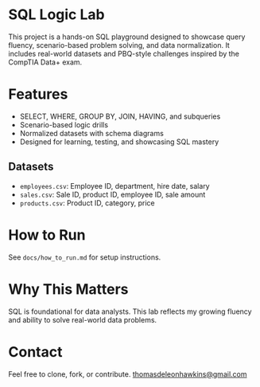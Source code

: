 # SQL Logic Lab
This project is a hands-on SQL playground designed to showcase query fluency, scenario-based problem solving, and data normalization. It includes real-world datasets and PBQ-style challenges inspired by the CompTIA Data+ exam.

# Features
- SELECT, WHERE, GROUP BY, JOIN, HAVING, and subqueries
- Scenario-based logic drills
- Normalized datasets with schema diagrams
- Designed for learning, testing, and showcasing SQL mastery

## Datasets
- `employees.csv`: Employee ID, department, hire date, salary
- `sales.csv`: Sale ID, product ID, employee ID, sale amount
- `products.csv`: Product ID, category, price

# How to Run
See `docs/how_to_run.md` for setup instructions.

# Why This Matters
SQL is foundational for data analysts. This lab reflects my growing fluency and ability to solve real-world data problems.

# Contact
Feel free to clone, fork, or contribute.
thomasdeleonhawkins@gmail.com
